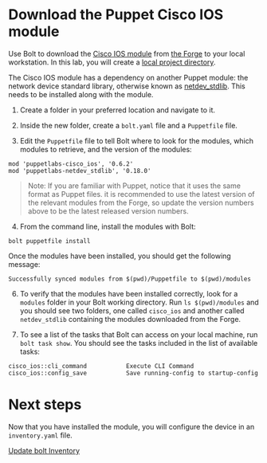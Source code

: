 # Download the Puppet Cisco IOS module

Use Bolt to download the [Cisco IOS module](https://forge.puppet.com/puppetlabs/cisco_ios) from [the Forge](https://forge.puppet.com/) to your local workstation. In this lab, you will create a [local project directory](https://puppet.com/docs/bolt/latest/bolt_project_directories.html#local-project-directory).

The Cisco IOS module has a dependency on another Puppet module: the network device standard library, otherwise known as [netdev_stdlib](https://forge.puppet.com/puppetlabs/netdev_stdlib). This needs to be installed along with the module.

1. Create a folder in your preferred location and navigate to it.

2. Inside the new folder, create a `bolt.yaml` file and a `Puppetfile` file.

3. Edit the `Puppetfile` file to tell Bolt where to look for the modules, which modules to retrieve, and the version of the modules:

```
mod 'puppetlabs-cisco_ios', '0.6.2'
mod 'puppetlabs-netdev_stdlib', '0.18.0'
```

> Note: If you are familiar with Puppet, notice that it uses the same format as Puppet files. it is recommended to use the latest version of the relevant modules from the Forge, so update the version numbers above to be the latest released version numbers.

4. From the command line, install the modules with Bolt:

`bolt puppetfile install`

Once the modules have been installed, you should get the following message: 

`Successfully synced modules from $(pwd)/Puppetfile to $(pwd)/modules`

6. To verify that the modules have been installed correctly, look for a `modules` folder in your Bolt working directory. Run `ls $(pwd)/modules` and you should see two folders, one called `cisco_ios` and another called `netdev_stdlib` containing the modules downloaded from the Forge.

7. To see a list of the tasks that Bolt can access on your local machine, run `bolt task show`. You should see the tasks included in the list of available tasks:

```
cisco_ios::cli_command           Execute CLI Command
cisco_ios::config_save           Save running-config to startup-config
```

# Next steps

Now that you have installed the module, you will configure the device in an `inventory.yaml` file.

[Update bolt Inventory](./../03-update-bolt-inventory/README.md)
